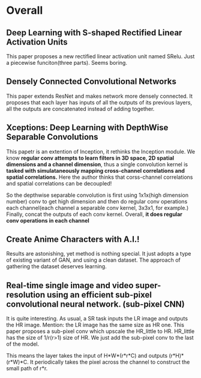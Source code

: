 # Overall
## Deep Learning with S-shaped Rectified Linear Activation Units
This paper proposes a new rectified linear activation unit named SRelu. 
Just a piecewise funciton(three parts). Seems boring.

## Densely Connected Convolutional Networks
This paper extends ResNet and makes network more densely connected.
It proposes that each layer has inputs of all the outputs of its previous layers,
all the outputs are concatenated instead of adding together. 

## Xceptions: Deep Learning with DepthWise Separable Convolutions
This papetr is an extention of Inception, it rethinks the Inception module.
We know **regular conv attempts to learn filters in 3D space, 2D spatial dimensions and a channel dimension**, thus
a single convolution kernel is **tasked with simulataneously mapping cross-channel correlations and spatial correlations.**
Here the author thinks that corss-channel correlations and spatial correlations can be decoupled!

So the depthwise separable convolution is first using 1x1x(high dimension number) conv to get high dimension and then do regular
conv operations each channel(each channel a separable conv kernel, 3x3x1, for example.) Finally, concat the outputs of each conv kernel. Overall, **it does regular conv operations in each channel**

## Create Anime Characters with A.I.!
Results are astonishing, yet method is nothing special. It just adopts a type of existing variant of GAN, and using a clean dataset.
The approach of gathering the dataset deserves learning.

## Real-time single image and video super-resolution using an efficient sub-pixel convolutional neural network. (sub-pixel CNN)
It is quite interesting. As usual, a SR task inputs the LR image and outputs the HR image. Mention: the LR image has the same size as HR one. This paper proposes a
sub-pixel conv which upscale the HR\_little to HR. HR\_little has the size of 1/r(r>1)
size of HR. We just add the sub-pixel conv to the last of the model.

This means the layer takes the input of H\*W\*(r\*r\*C) and outputs (r\*H)\*(r\*W)\*C.
It periodically takes the pixel across the channel to construct the small path of r*r.